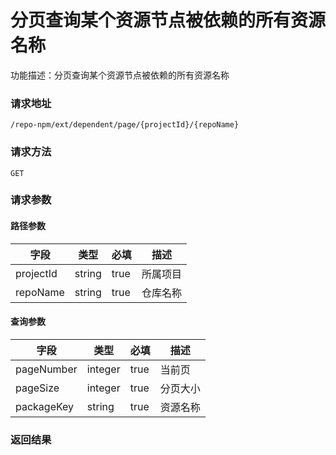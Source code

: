 # 分页查询某个资源节点被依赖的所有资源名称
功能描述：分页查询某个资源节点被依赖的所有资源名称

### 请求地址
```
/repo-npm/ext/dependent/page/{projectId}/{repoName}
```

### 请求方法
`GET`
### 请求参数
#### 路径参数

| 字段 | 类型 | 必填 | 描述 |
| -------- | -------- | -------- | -------- |
| projectId     | string   | true       | 所属项目 |
| repoName     | string   | true       | 仓库名称 |

#### 查询参数

| 字段 | 类型 | 必填 | 描述 |
| -------- | -------- | -------- | -------- |
| pageNumber     | integer   | true       | 当前页 |
| pageSize     | integer   | true       | 分页大小 |
| packageKey     | string   | true       | 资源名称 |



### 返回结果

